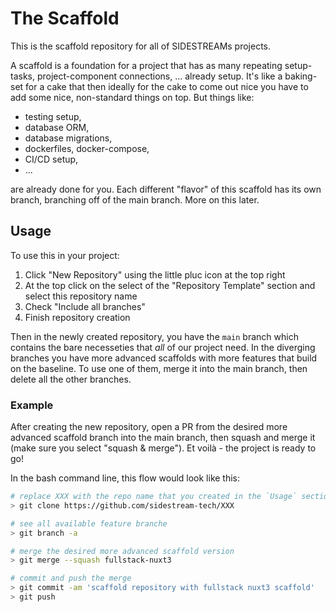# The Scaffold

This is the scaffold repository for all of SIDESTREAMs projects.

A scaffold is a foundation for a project that has as many repeating setup-tasks, project-component connections, ... already setup. It's like a baking-set for a cake that then ideally for the cake to come out
nice you have to add some nice, non-standard things on top. But things like:
- testing setup,
- database ORM,
- database migrations,
- dockerfiles, docker-compose,
- CI/CD setup,
- ...

are already done for you. Each different "flavor" of this scaffold has its own branch, branching off of the main branch. More on this later.

## Usage

To use this in your project:
1. Click "New Repository" using the little pluc icon at the top right
2. At the top click on the select of the "Repository Template" section and select this repository name
3. Check "Include all branches"
4. Finish repository creation

Then in the newly created repository, you have the `main` branch which contains the bare necesseties that _all_ of our project need. In the diverging branches you have more advanced scaffolds with more
features that build on the baseline. To use one of them, merge it into the main branch, then delete all the other branches.

### Example

After creating the new repository, open a PR from the desired more advanced scaffold branch into the main branch, then squash and merge it (make sure you select "squash & merge"). Et voilà - the project is ready to go!

In the bash command line, this flow would look like this:
```sh
# replace XXX with the repo name that you created in the `Usage` section
> git clone https://github.com/sidestream-tech/XXX

# see all available feature branche
> git branch -a

# merge the desired more advanced scaffold version
> git merge --squash fullstack-nuxt3

# commit and push the merge
> git commit -am 'scaffold repository with fullstack nuxt3 scaffold'
> git push
```
